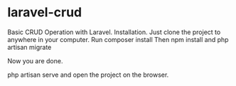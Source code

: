 # laravel-crud
Basic CRUD Operation with Laravel.
Installation.
Just clone the project to anywhere in your computer. Run composer install
Then npm install
and php artisan migrate

Now you are done.

php artisan serve and open the project on the browser.
